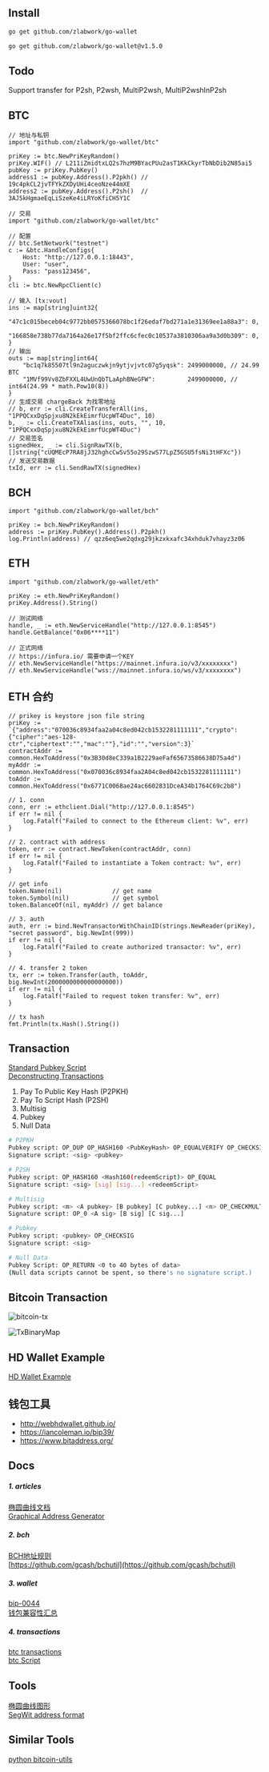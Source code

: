 ## Install
```bash
go get github.com/zlabwork/go-wallet

go get github.com/zlabwork/go-wallet@v1.5.0
```


## Todo 
Support transfer for P2sh, P2wsh, MultiP2wsh, MultiP2wshInP2sh


## BTC
```golang
// 地址与私钥
import "github.com/zlabwork/go-wallet/btc"

priKey := btc.NewPriKeyRandom()
priKey.WIF() // L211iZmidtxLQ2s7hzM9BYacPUu2asT1KkCkyrTbNbDib2N85ai5
pubKey := priKey.PubKey()
address1 := pubKey.Address().P2pkh() // 19c4pkCL2jvTFYkZXDyUHi4ceoNze44mXE
address2 := pubKey.Address().P2sh()  // 3AJ5kHgmaeEqLiSzeKe4iLRYoKfiCH5Y1C
```
```golang
// 交易
import "github.com/zlabwork/go-wallet/btc"

// 配置
// btc.SetNetwork("testnet")
c := &btc.HandleConfigs{
    Host: "http://127.0.0.1:18443",
    User: "user",
    Pass: "pass123456",
}
cli := btc.NewRpcClient(c)

// 输入 [tx:vout]
ins := map[string]uint32{
    "47c1c015beceb04c9772bb0575366078bc1f26edaf7bd271a1e31369ee1a88a3": 0,
    "166858e738b77da7164a26e17f5bf2ffc6cfec0c10537a3810306aa9a3d0b309": 0,
}
// 输出
outs := map[string]int64{
    "bc1q7k85507tl9n2aguczwkjn9ytjvjvtc07g5yqsk": 2499000000, // 24.99 BTC
    "1MVf99Vv8ZbFXXL4UwUnQbTLaAphBNeGFW":         2499000000, // int64(24.99 * math.Pow10(8))
}
// 生成交易 chargeBack 为找零地址
// b, err := cli.CreateTransferAll(ins, "1PPQCxxDqSpjxu8N2kEkEimrfUcpWT4Duc", 10)
b, _ := cli.CreateTXAlias(ins, outs, "", 10, "1PPQCxxDqSpjxu8N2kEkEimrfUcpWT4Duc")
// 交易签名
signedHex, _ := cli.SignRawTX(b, []string{"cUQMEcP7RA8jJ32hghcCwSv55o29SzwS77LpZ5GSU5fsNi3tHFXc"})
// 发送交易数据
txId, err := cli.SendRawTX(signedHex)
```


## BCH
```golang
import "github.com/zlabwork/go-wallet/bch"

priKey := bch.NewPriKeyRandom()
address := priKey.PubKey().Address().P2pkh()
log.Println(address) // qzz6eq5we2qdxg29jkzxkxafc34xhduk7vhayz3z06
```


## ETH
```golang
import "github.com/zlabwork/go-wallet/eth"

priKey := eth.NewPriKeyRandom()
priKey.Address().String()

// 测试网络
handle, _ := eth.NewServiceHandle("http://127.0.0.1:8545")
handle.GetBalance("0x06****11")

// 正式网络 
// https://infura.io/ 需要申请一个KEY
// eth.NewServiceHandle("https://mainnet.infura.io/v3/xxxxxxxx")
// eth.NewServiceHandle("wss://mainnet.infura.io/ws/v3/xxxxxxxx")
```

## ETH 合约
```golang
// prikey is keystore json file string
priKey := `{"address":"070036c8934faa2a04c8ed042cb1532281111111","crypto":{"cipher":"aes-128-ctr","ciphertext":"","mac":""},"id":"","version":3}`
contractAddr := common.HexToAddress("0x3B30d8eC339a1B2229aeFaf65673586638D75a4d")
myAddr := common.HexToAddress("0x070036c8934faa2A04c8ed042cb1532281111111")
toAddr := common.HexToAddress("0x6771C0068ae24ac6602831DceA34b1764C69c2b8")

// 1. conn
conn, err := ethclient.Dial("http://127.0.0.1:8545")
if err != nil {
    log.Fatalf("Failed to connect to the Ethereum client: %v", err)
}

// 2. contract with address
token, err := contract.NewToken(contractAddr, conn)
if err != nil {
    log.Fatalf("Failed to instantiate a Token contract: %v", err)
}

// get info
token.Name(nil)              // get name
token.Symbol(nil)            // get symbol
token.BalanceOf(nil, myAddr) // get balance

// 3. auth
auth, err := bind.NewTransactorWithChainID(strings.NewReader(priKey), "secret password", big.NewInt(999))
if err != nil {
    log.Fatalf("Failed to create authorized transactor: %v", err)
}

// 4. transfer 2 token
tx, err := token.Transfer(auth, toAddr, big.NewInt(2000000000000000000))
if err != nil {
    log.Fatalf("Failed to request token transfer: %v", err)
}

// tx hash
fmt.Println(tx.Hash().String())
```


## Transaction
[Standard Pubkey Script](https://developer.bitcoin.org/devguide/transactions.html)  
[Deconstructing Transactions](https://www.royalfork.org/2014/11/20/txn-demo/)  

1. Pay To Public Key Hash (P2PKH)  
2. Pay To Script Hash (P2SH)  
3. Multisig  
4. Pubkey  
5. Null Data  


```bash
# P2PKH
Pubkey script: OP_DUP OP_HASH160 <PubKeyHash> OP_EQUALVERIFY OP_CHECKSIG
Signature script: <sig> <pubkey>

# P2SH
Pubkey script: OP_HASH160 <Hash160(redeemScript)> OP_EQUAL
Signature script: <sig> [sig] [sig...] <redeemScript>

# Multisig
Pubkey script: <m> <A pubkey> [B pubkey] [C pubkey...] <n> OP_CHECKMULTISIG
Signature script: OP_0 <A sig> [B sig] [C sig...]

# Pubkey
Pubkey script: <pubkey> OP_CHECKSIG
Signature script: <sig>

# Null Data
Pubkey Script: OP_RETURN <0 to 40 bytes of data>
(Null data scripts cannot be spent, so there's no signature script.)
```

## Bitcoin Transaction
![bitcoin-tx](docs/assets/bitcoin-tx.png)  

![TxBinaryMap](docs/assets/bitcoin-TxBinaryMap.png)  



## HD Wallet Example
[HD Wallet Example](docs/HDWallet.md)  


## 钱包工具
* http://webhdwallet.github.io/  
* https://iancoleman.io/bip39/  
* https://www.bitaddress.org/  


## Docs
##### 1. articles
[椭圆曲线文档](http://www.secg.org/sec2-v2.pdf)  
[Graphical Address Generator](https://www.royalfork.org/2014/08/11/graphical-address-generator)  

##### 2. bch
[BCH地址规则](https://github.com/bitcoincashorg/bitcoincash.org/blob/master/spec/cashaddr.md)  
[https://github.com/gcash/bchutil](https://github.com/gcash/bchutil)


##### 3. wallet
[bip-0044](https://github.com/bitcoin/bips/blob/master/bip-0044.mediawiki)  
[钱包兼容性汇总](https://bitcoinops.org/en/compatibility/)  

##### 4. transactions
[btc transactions](https://developer.bitcoin.org/reference/transactions.html)  
[btc Script](https://en.bitcoin.it/wiki/Script)  


## Tools
[椭圆曲线图形](https://www.desmos.com/calculator/ialhd71we3?lang=zh-CN)  
[SegWit address format](http://bitcoin.sipa.be/bech32/demo/demo.html)  


## Similar Tools 
[python bitcoin-utils](https://pypi.org/project/bitcoin-utils/)  
